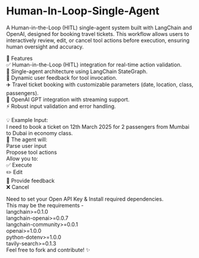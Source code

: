 # Human-In-Loop-Single-Agent
A Human-in-the-Loop (HITL) single-agent system built with LangChain and OpenAI, designed for booking travel tickets. This workflow allows users to interactively review, edit, or cancel tool actions before execution, ensuring human oversight and accuracy.

🚀 Features  
✅ Human-in-the-Loop (HITL) integration for real-time action validation.  
🎯 Single-agent architecture using LangChain StateGraph.  
💬 Dynamic user feedback for tool invocation.  
✈️ Travel ticket booking with customizable parameters (date, location, class, passengers).  
🔗 OpenAI GPT integration with streaming support.  
⚡ Robust input validation and error handling.  

💡 Example Input:  
I need to book a ticket on 12th March 2025 for 2 passengers from Mumbai to Dubai in economy class.  
🔄 The agent will:  
Parse user input  
Propose tool actions  
Allow you to:  
✅ Execute  
✏️ Edit  
💬 Provide feedback  
❌ Cancel  

Need to set your Open API Key & Install required dependencies.  
This may be the requirements -  
langchain>=0.1.0  
langchain-openai>=0.0.7  
langchain-community>=0.0.1  
openai>=1.0.0  
python-dotenv>=1.0.0  
tavily-search>=0.1.3  
Feel free to fork and contribute! ✨
